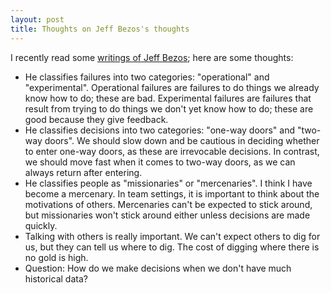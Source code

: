 ```yaml
---
layout: post
title: Thoughts on Jeff Bezos's thoughts
---
```

I recently read some [writings of Jeff Bezos](https://g.co/kgs/suqjT4); here are some thoughts:

- He classifies failures into two categories: "operational" and "experimental". Operational failures are failures to do things we already know how to do; these are bad. Experimental failures are failures that result from trying to do things we don't yet know how to do; these are good because they give feedback.
- He classifies decisions into two categories: "one-way doors" and "two-way doors". We should slow down and be cautious in deciding whether to enter one-way doors, as these are irrevocable decisions. In contrast, we should move fast when it comes to two-way doors, as we can always return after entering.
- He classifies people as "missionaries" or "mercenaries". I think I have become a mercenary. In team settings, it is important to think about the motivations of others. Mercenaries can't be expected to stick around, but missionaries won't stick around either unless decisions are made quickly.
- Talking with others is really important. We can't expect others to dig for us, but they can tell us where to dig. The cost of digging where there is no gold is high.
- Question: How do we make decisions when we don't have much historical data?
